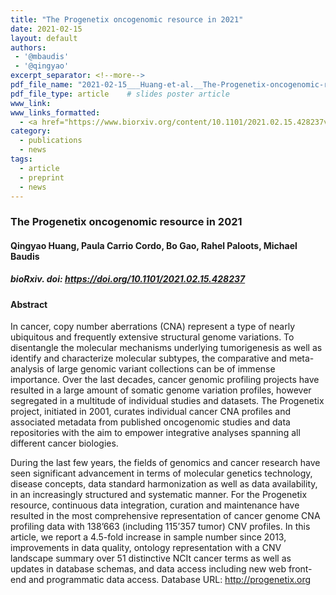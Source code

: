 ```yaml
---
title: "The Progenetix oncogenomic resource in 2021"
date: 2021-02-15
layout: default
authors:
 - '@mbaudis'
 - '@qingyao'
excerpt_separator: <!--more-->
pdf_file_name: "2021-02-15___Huang-et-al.__The-Progenetix-oncogenomic-resource-in 2021__bioRxiv-428237v1.full.pdf"
pdf_file_type: article    # slides poster article
www_link:
www_links_formatted:
  - <a href="https://www.biorxiv.org/content/10.1101/2021.02.15.428237v2" target="_blank">[bioRxiv]</a>
category:
  - publications
  - news
tags:
  - article
  - preprint
  - news
---
```


### The Progenetix oncogenomic resource in 2021

#### Qingyao Huang, Paula Carrio Cordo, Bo Gao, Rahel Paloots, Michael Baudis

##### bioRxiv. doi: https://doi.org/10.1101/2021.02.15.428237

<!--more-->

#### Abstract

In cancer, copy number aberrations (CNA) represent a type of nearly ubiquitous and frequently extensive structural genome variations. To disentangle the molecular mechanisms underlying tumorigenesis as well as identify and characterize molecular subtypes, the comparative and meta-analysis of large genomic variant collections can be of immense importance. Over the last decades, cancer genomic profiling projects have resulted in a large amount of somatic genome variation profiles, however segregated in a multitude of individual studies and datasets. The Progenetix project, initiated in 2001, curates individual cancer CNA profiles and associated metadata from published oncogenomic studies and data repositories with the aim to empower integrative analyses spanning all different cancer biologies.

During the last few years, the fields of genomics and cancer research have seen significant advancement in terms of molecular genetics technology, disease concepts, data standard harmonization as well as data availability, in an increasingly structured and systematic manner. For the Progenetix resource, continuous data integration, curation and maintenance have resulted in the most comprehensive representation of cancer genome CNA profiling data with 138’663 (including 115’357 tumor) CNV profiles. In this article, we report a 4.5-fold increase in sample number since 2013, improvements in data quality, ontology representation with a CNV landscape summary over 51 distinctive NCIt cancer terms as well as updates in database schemas, and data access including new web front-end and programmatic data access. Database URL: <http://progenetix.org>
